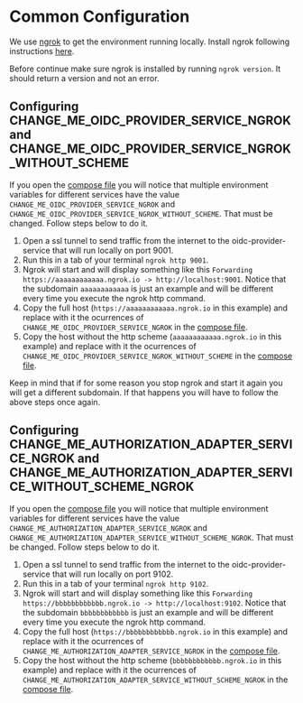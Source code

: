 # Common Configuration

We use [ngrok](https://ngrok.com/) to get the environment running locally. Install ngrok following instructions [here](https://ngrok.com/download).

Before continue make sure ngrok is installed by running `ngrok version`. It should return a version and not an error.

## Configuring CHANGE_ME_OIDC_PROVIDER_SERVICE_NGROK and CHANGE_ME_OIDC_PROVIDER_SERVICE_NGROK_WITHOUT_SCHEME
If you open the [compose file](docker-compose.yml) you will notice that multiple environment variables for different services have the value `CHANGE_ME_OIDC_PROVIDER_SERVICE_NGROK` and `CHANGE_ME_OIDC_PROVIDER_SERVICE_NGROK_WITHOUT_SCHEME`. That must be changed. Follow steps below to do it.

1. Open a ssl tunnel to send traffic from the internet to the oidc-provider-service that will run locally on port 9001.
  1. Run this in a tab of your terminal `ngrok http 9001`.
  1. Ngrok will start and will display something like this `Forwarding  https://aaaaaaaaaaaa.ngrok.io -> http://localhost:9001`. Notice that the subdomain `aaaaaaaaaaaa` is just an example and will be different every time you execute the ngrok http command.
1. Copy the full host (`https://aaaaaaaaaaaa.ngrok.io` in this example) and replace with it the ocurrences of `CHANGE_ME_OIDC_PROVIDER_SERVICE_NGROK` in the [compose file](docker-compose.yml).
1. Copy the host without the http scheme (`aaaaaaaaaaaa.ngrok.io` in this example) and replace with it the ocurrences of `CHANGE_ME_OIDC_PROVIDER_SERVICE_NGROK_WITHOUT_SCHEME` in the [compose file](docker-compose.yml).

Keep in mind that if for some reason you stop ngrok and start it again you will get a different subdomain. If that happens you will have to follow the above steps once again.

## Configuring CHANGE_ME_AUTHORIZATION_ADAPTER_SERVICE_NGROK and CHANGE_ME_AUTHORIZATION_ADAPTER_SERVICE_WITHOUT_SCHEME_NGROK
If you open the [compose file](docker-compose.yml) you will notice that multiple environment variables for different services have the value `CHANGE_ME_AUTHORIZATION_ADAPTER_SERVICE_NGROK` and `CHANGE_ME_AUTHORIZATION_ADAPTER_SERVICE_WITHOUT_SCHEME_NGROK`. That must be changed. Follow steps below to do it.

1. Open a ssl tunnel to send traffic from the internet to the oidc-provider-service that will run locally on port 9102.
  1. Run this in a tab of your terminal `ngrok http 9102`.
  1. Ngrok will start and will display something like this `Forwarding  https://bbbbbbbbbbbb.ngrok.io -> http://localhost:9102`. Notice that the subdomain `bbbbbbbbbbbb` is just an example and will be different every time you execute the ngrok http command.
1. Copy the full host (`https://bbbbbbbbbbbb.ngrok.io` in this example) and replace with it the ocurrences of `CHANGE_ME_AUTHORIZATION_ADAPTER_SERVICE_NGROK` in the [compose file](docker-compose.yml).
1. Copy the host without the http scheme (`bbbbbbbbbbbb.ngrok.io` in this example) and replace with it the ocurrences of `CHANGE_ME_AUTHORIZATION_ADAPTER_SERVICE_WITHOUT_SCHEME_NGROK` in the [compose file](docker-compose.yml).